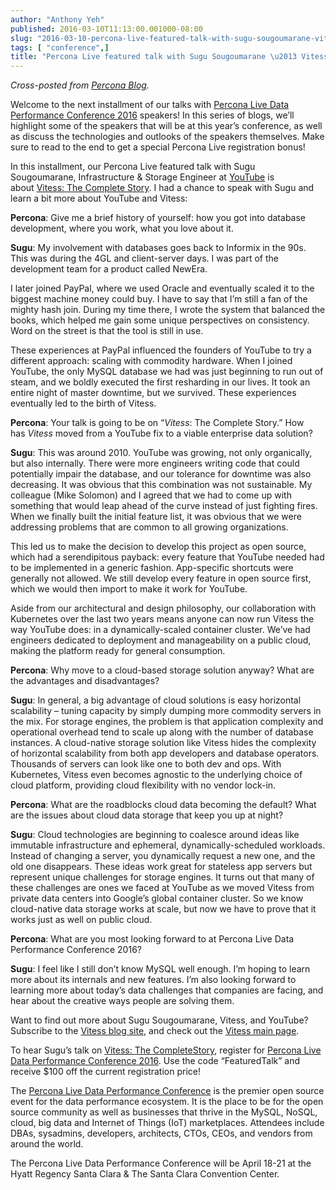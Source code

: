 ```yaml
---
author: "Anthony Yeh"
published: 2016-03-10T11:13:00.001000-08:00
slug: "2016-03-10-percona-live-featured-talk-with-sugu-sougoumarane-vitess-the-complete-story"
tags: [ "conference",]
title: "Percona Live featured talk with Sugu Sougoumarane \u2013 Vitess: The Complete Story"
---
```

*Cross-posted from [Percona
Blog](https://www.percona.com/blog/2016/03/10/percona-live-featured-talk-with-sugu-sougoumarane-vitess-the-complete-story/).*  


Welcome to the next installment of our talks with [Percona Live Data Performance Conference 2016](https://www.percona.com/live/data-performance-conference-2016/) speakers! In this series of blogs, we’ll highlight some of the speakers that will be at this year’s conference, as well as discuss the technologies and outlooks of the speakers themselves. Make sure to read to the end to get a special Percona Live registration bonus!

In this installment, our Percona Live featured talk with Sugu Sougoumarane, Infrastructure & Storage Engineer at [YouTube](https://www.youtube.com/) is about [Vitess: The Complete Story](https://www.percona.com/live/data-performance-conference-2016/sessions/vitess-complete-story). I had a chance to speak with Sugu and learn a bit more about YouTube and
Vitess:

**Percona**: Give me a brief history of yourself: how you got into database development, where you work, what you love about it.

**Sugu**: My involvement with databases goes back to Informix in the 90s. This was during the 4GL and client-server days. I was part of the development team for a product called NewEra.

I later joined PayPal, where we used Oracle and eventually scaled it to the biggest machine money could buy. I have to say that I’m still a fan of the mighty hash join. During my time there, I wrote the system that balanced the books, which helped me gain some unique perspectives on consistency. Word on the street is that the tool is still in use.

These experiences at PayPal influenced the founders of YouTube to try a different approach: scaling with commodity hardware. When I joined YouTube, the only MySQL database we had was just beginning to run out of steam, and we boldly executed the first resharding in our lives. It took an entire night of master downtime, but we survived. These experiences eventually led to the birth of Vitess.

**Percona**: Your talk is going to be on “*Vitess*: The Complete Story.” How
has *Vitess* moved from a YouTube fix to a viable enterprise data
solution?

**Sugu**: This was around 2010. YouTube was growing, not only organically, but also internally. There were more engineers writing code that could potentially impair the database, and our tolerance for downtime was also decreasing. It was obvious that this combination was not sustainable. My colleague (Mike Solomon) and I agreed that we had to come up with something that would leap ahead of the curve instead of just fighting fires. When we finally built the initial feature list, it was obvious that we were addressing problems that are common to all growing organizations.

This led us to make the decision to develop this project as open source, which had a serendipitous payback: every feature that YouTube needed had to be implemented in a generic fashion. App-specific shortcuts were generally not allowed. We still develop every feature in open source first, which we would then import to make it work for YouTube.

Aside from our architectural and design philosophy, our collaboration with Kubernetes over the last two years means anyone can now run Vitess the way YouTube does: in a dynamically-scaled container cluster. We’ve had engineers dedicated to deployment and manageability on a public cloud, making the platform ready for general consumption.

**Percona**: Why move to a cloud-based storage solution anyway? What are the advantages and disadvantages?

**Sugu**: In general, a big advantage of cloud solutions is easy horizontal scalability – tuning capacity by simply dumping more commodity servers in the mix. For storage engines, the problem is that application complexity and operational overhead tend to scale up along with the number of database instances. A cloud-native storage solution like Vitess hides the complexity of horizontal scalability from both app developers and database operators. Thousands of servers can look like one to both dev and ops. With Kubernetes, Vitess even becomes agnostic to the underlying choice of cloud platform, providing cloud flexibility with no vendor lock-in.

**Percona**: What are the roadblocks cloud data becoming the default? What are the issues about cloud data storage that keep you up at night?

**Sugu**: Cloud technologies are beginning to coalesce around ideas like immutable
infrastructure and ephemeral, dynamically-scheduled workloads. Instead
of changing a server, you dynamically request a new one, and the old one
disappears. These ideas work great for stateless app servers but
represent unique challenges for storage engines. It turns out that many
of these challenges are ones we faced at YouTube as we moved Vitess from
private data centers into Google’s global container cluster. So we know
cloud-native data storage works at scale, but now we have to prove that
it works just as well on public cloud.

**Percona**: What are you most looking forward to at Percona Live Data Performance Conference 2016?

**Sugu**: I feel like I still don’t know MySQL well enough. I’m hoping to learn more
about its internals and new features. I’m also looking forward to
learning more about today’s data challenges that companies are facing,
and hear about the creative ways people are solving them.

Want to find out more about Sugu Sougoumarane, Vitess, and YouTube?
Subscribe to the [Vitess blog site](http://blog.vitess.io/), and check
out the [Vitess main page](http://vitess.io/).

To hear Sugu’s talk on [Vitess: The CompleteStory](https://www.percona.com/live/data-performance-conference-2016/sessions/vitess-complete-story), register for [Percona Live Data Performance Conference
2016](https://www.percona.com/live/data-performance-conference-2016/register).
Use the code “FeaturedTalk” and receive $100 off the current
registration price!

The [Percona Live Data Performance Conference](https://www.percona.com/live/data-performance-conference-2016/) is
the premier open source event for the data performance ecosystem. It is
the place to be for the open source community as well as businesses that
thrive in the MySQL, NoSQL, cloud, big data and Internet of Things (IoT)
marketplaces. Attendees include DBAs, sysadmins, developers, architects,
CTOs, CEOs, and vendors from around the world.

The Percona Live Data Performance Conference will be April 18-21 at the
Hyatt Regency Santa Clara & The Santa Clara Convention Center.
